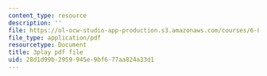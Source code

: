 ```yaml
---
content_type: resource
description: ''
file: https://ol-ocw-studio-app-production.s3.amazonaws.com/courses/6-00-introduction-to-computer-science-and-programming-fall-2008/28d1d99b2959945e9bf677aa824a33d1_y81AhLQN-NI.pdf
file_type: application/pdf
resourcetype: Document
title: 3play pdf file
uid: 28d1d99b-2959-945e-9bf6-77aa824a33d1
---
```

